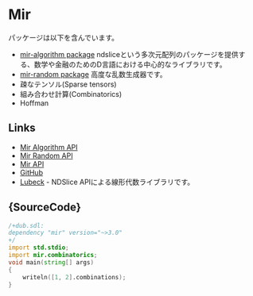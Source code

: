# Mir

パッケージは以下を含んでいます。

 - [mir-algorithm package](dub/mir-algorithm) ndsliceという多次元配列のパッケージを提供する、数学や金融のためのD言語における中心的なライブラリです。
 - [mir-random package](dub/mir-random) 高度な乱数生成器です。
 - 疎なテンソル(Sparse tensors)
 - 組み合わせ計算(Combinatorics)
 - Hoffman

## Links

 - [Mir Algorithm API](http://docs.algorithm.dlang.io)
 - [Mir Random API](http://docs.random.dlang.io)
 - [Mir API](http://docs.mir.dlang.io)
 - [GitHub](https://github.com/libmir/mir)
 - [Lubeck](https://github.com/kaleidicassociates/lubeck) - NDSlice APIによる線形代数ライブラリです。

## {SourceCode}

```d
/+dub.sdl:
dependency "mir" version="~>3.0"
+/
import std.stdio;
import mir.combinatorics;
void main(string[] args)
{
    writeln([1, 2].combinations);
}
```
